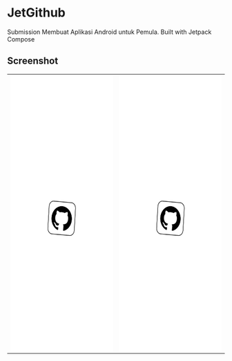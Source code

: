 # JetGithub
Submission Membuat Aplikasi Android untuk Pemula. Built with Jetpack Compose

## Screenshot
<table>
   <tr>
      <td><img src="screenshot/Screenshot_20230227-183315_JetGithub.png" align="center" alt="4" width = 360px height = 640px></td>
      <td><img src="screenshot/Screenshot_20230227-183315_JetGithub.png" align="center" alt="4" width = 360px height = 640px></td>
   </tr> 
   <tr>
  </tr>
</table>
